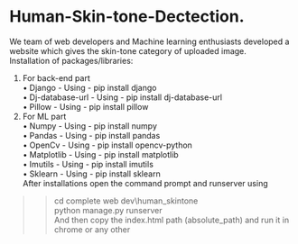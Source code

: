 # Human-Skin-tone-Dectection. 
We team of web developers and Machine learning enthusiasts developed a website which gives the skin-tone category of uploaded image.  
Installation of packages/libraries:  
1. For back-end part  
• Django - Using - pip install django  
• Dj-database-url - Using - pip install dj-database-url  
• Pillow - Using - pip install pillow  
2. For ML part  
• Numpy - Using - pip install numpy  
• Pandas - Using - pip install pandas  
• OpenCv - Using - pip install opencv-python  
• Matplotlib - Using - pip install matplotlib  
• Imutils - Using - pip install imutils  
• Sklearn - Using - pip install sklearn  
After installations open the command prompt and runserver using  
>> cd complete web dev\human_skintone  
>> python manage.py runserver  
And then copy the index.html path (absolute_path) and run it in chrome or any other
